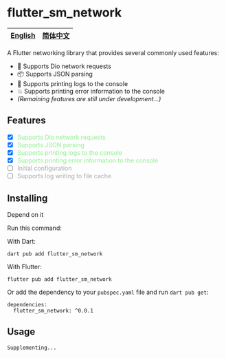 # flutter_sm_network

| [English](README.md) | [简体中文](README.zh.md) |
| ------------------------------- | ----------------------- |

A Flutter networking library that provides several commonly used features:

- 📱 Supports Dio network requests
- 📦 Supports JSON parsing
- 🎉 Supports printing logs to the console
- 💥 Supports printing error information to the console
- *(Remaining features are still under development...)*

## Features

- [x] <span style="color: lightgreen;">Supports Dio network requests</span>
- [x] <span style="color: lightgreen;">Supports JSON parsing</span>
- [x] <span style="color: lightgreen;">Supports printing logs to the console</span>
- [x] <span style="color: lightgreen;">Supports printing error information to the console</span>
- [ ] <span style="color: #A9A9A9;">Initial configuration</span>
- [ ] <span style="color: #A9A9A9;">Supports log writing to file cache</span>

## Installing

Depend on it

Run this command:

With Dart:

```
dart pub add flutter_sm_network
```

With Flutter:

```
flutter pub add flutter_sm_network
```

Or add the dependency to your `pubspec.yaml` file and run `dart pub get`:

```
dependencies:
  flutter_sm_network: ^0.0.1
```

## Usage

```
Supplementing...
```